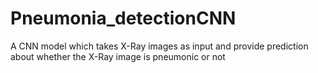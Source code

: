 # Pneumonia_detectionCNN
A CNN model which takes X-Ray images as input and provide prediction about whether the X-Ray image is pneumonic or not
